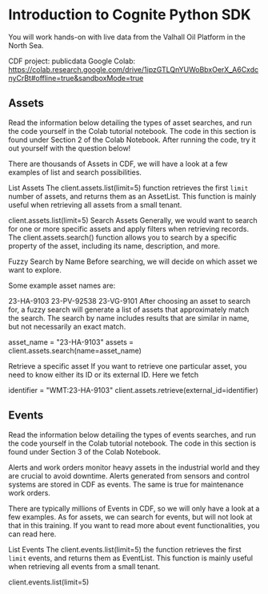 # Introduction to Cognite Python SDK
You will work hands-on with live data from the Valhall Oil Platform in the North Sea.

CDF project: publicdata
Google Colab: https://colab.research.google.com/drive/1ipzGTLQnYUWoBbxOerX_A6CxdcnyCrBt#offline=true&sandboxMode=true


## Assets

Read the information below detailing the types of asset searches, and run the code yourself in the Colab tutorial notebook. The code in this section is found under Section 2 of the Colab Notebook. After running the code, try it out yourself with the question below!

There are thousands of Assets in CDF, we will have a look at a few examples of list and search possibilities.

List Assets
The client.assets.list(limit=5) function retrieves the first `limit` number of assets, and returns them as an AssetList. This function is mainly useful when retrieving all assets from a small tenant.

client.assets.list(limit=5)
Search Assets
Generally, we would want to search for one or more specific assets and apply filters when retrieving records. The client.assets.search() function allows you to search by a specific property of the asset, including its name, description, and more.

Fuzzy Search by Name
Before searching, we will decide on which asset we want to explore.

Some example asset names are:

23-HA-9103
23-PV-92538
23-VG-9101
After choosing an asset to search for, a fuzzy search will generate a list of assets that approximately match the search. The search by name includes results that are similar in name, but not necessarily an exact match.

asset_name = "23-HA-9103" 
assets = client.assets.search(name=asset_name)
 

Retrieve a specific asset
If you want to retrieve one particular asset, you need to know either its ID or its external ID. Here we fetch 

identifier = "WMT:23-HA-9103"
client.assets.retrieve(external_id=identifier)

## Events

Read the information below detailing the types of events searches, and run the code yourself in the Colab tutorial notebook. The code in this section is found under Section 3 of the Colab Notebook.

Alerts and work orders monitor heavy assets in the industrial world and they are crucial to avoid downtime. Alerts generated from sensors and control systems are stored in CDF as events. The same is true for maintenance work orders. 

There are typically millions of Events in CDF, so we will only have a look at a few examples. As for assets, we can search for events, but will not look at that in this training. If you want to read more about event functionalities, you can read here. 

List Events
The client.events.list(limit=5) the function retrieves the first `limit` events, and returns them as EventList. This function is mainly useful when retrieving all events from a small tenant.

client.events.list(limit=5) 
 
